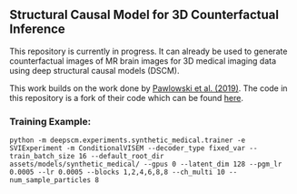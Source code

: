 ## Structural Causal Model for 3D Counterfactual Inference

This repository is currently in progress. It can already be used to generate counterfactual images of MR brain images for 3D medical imaging data using deep structural causal models (DSCM).

This work builds on the work done by [Pawlowski et al. (2019)](https://arxiv.org/pdf/2006.06485). The code in this repository is a fork of their code which can be found [here](https://github.com/biomedia-mira/deepscm/tree/master).


### Training Example:
```
python -m deepscm.experiments.synthetic_medical.trainer -e SVIExperiment -m ConditionalVISEM --decoder_type fixed_var --train_batch_size 16 --default_root_dir assets/models/synthetic_medical/ --gpus 0 --latent_dim 128 --pgm_lr 0.0005 --lr 0.0005 --blocks 1,2,4,6,8,8 --ch_multi 10 --num_sample_particles 8
```